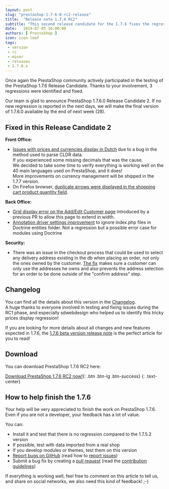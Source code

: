 ```yaml
---
layout: post
slug: "prestashop-1-7-6-0-rc2-release"
title:  "Release note 1.7.6 RC2"
subtitle: "This second release candidate for the 1.7.6 fixes the regressions identified in the RC1."
date:   2019-07-05 16:00:00
authors: [ PrestaShop ]
icon: icon-leaf
tags:
 - version
 - rc
 - minor
 - releases
 - 1.7.6.x
---
```


Once again the PrestaShop community actively participated in the testing of the PrestaShop 1.7.6 Release Candidate.
Thanks to your involvement, 3 regressions were identified and fixed.

Our team is glad to announce PrestaShop 1.7.6.0 Release Candidate 2.
If no new regression is reported in the next days, we will make the final version of 1.7.6.0 available by the end of next week (28).


## Fixed in this Release Candidate 2
**Front Office:**
- [Issues with prices and currencies display in Dutch](https://github.com/PrestaShop/PrestaShop/pull/14400) due to a bug in the method used to parse CLDR data.<br>If you experienced some missing decimals that was the cause. <br>We decided to take some time to verify everything is working well on the 40 main languages used on PrestaShop, and it does! <br>More improvements on currency management will be shipped in the 1.7.7 version.
- On Firefox browser, [duplicate arrows were displayed in the shopping cart product quantity field](https://github.com/PrestaShop/PrestaShop/pull/14395).

**Back Office:**
- [Grid display error on the Add/Edit Customer page](https://github.com/PrestaShop/PrestaShop/pull/14401) introduced by a previous PR to allow this page to extend in width.
- [Annotation driver settings improvement](https://github.com/PrestaShop/PrestaShop/pull/14460) to ignore index.php files in Doctrine entities folder. Not a regression but a possible error case for modules using Doctrine

**Security:**
- There was an issue in the checkout process that could be used to select any delivery address existing in the db when placing an order, not only the ones owned by the customer. [The fix](https://github.com/PrestaShop/PrestaShop/pull/14444) makes sure a customer can only use the addresses he owns and also prevents the address selection for an order to be done outside of the "confirm address" step.


## Changelog
You can find all the details about this version in the [Changelog](https://github.com/PrestaShop/PrestaShop/releases).
<br>A huge thanks to everyone involved in testing and fixing issues during the RC1 phase, and especially sdwebdesign who helped us to identify this tricky prices display regression!

If you are looking for more details about all changes and new features expected in 1.7.6, the [1.7.6 beta version release note](http://build.prestashop.com/news/prestashop-1-7-6-0-beta-release/) is the perfect article for you to read!


## Download
You can download PrestaShop 1.7.6 RC2 here: 

[Download PrestaShop 1.7.6 RC2 now!](https://www.prestashop.com/versions){: .btn .btn-lg .btn-success}
{: .text-center}

## How to help finish the 1.7.6
Your help will be very appreciated to finish the work on PrestaShop 1.7.6. Even if you are not a developer, your feedback has a lot of value.

You can:

- Install it and test that there is no regression compared to the 1.7.5.2 version
- If possible, test with data imported from a real shop
- If you develop modules or themes, test them on this version
- [Report bugs on GitHub](https://github.com/PrestaShop/PrestaShop/issues) (read how to [report issues](https://devdocs.prestashop.com/1.7/contribute/contribute-reporting-issues/))
- Submit a bug fix by creating a [pull request](https://github.com/PrestaShop/PrestaShop/compare) (read the [contribution guidelines](https://devdocs.prestashop.com/1.7/contribute/contribution-guidelines/))

If everything is working well, feel free to comment on this article to tell us, and share on social networks, we also need this kind of feedback! ;-)
